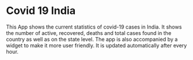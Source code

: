 # Covid 19 India
 This App shows the current statistics of covid-19 cases in India. It shows the number of active, recovered, deaths and total cases found in the country as well as on the state level. The app is also accompanied by a widget to make it more user friendly. It is updated automatically after every hour.
